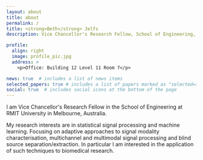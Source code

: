 ```yaml
---
layout: about
title: about
permalink: /
title: <strong>Beth</strong> Jelfs
description: Vice Chancellor's Research Fellow, School of Engineering, RMIT University

profile:
  align: right
  image: profile_pic.jpg
  address: >
    <p>Office: Building 12 Level 11 Room 7</p>

news: true  # includes a list of news items
selected_papers: true # includes a list of papers marked as "selected={true}"
social: true  # includes social icons at the bottom of the page
---
```


I am Vice Chancellor's Research Fellow in the School of Engineering at RMIT University in Melbourne, Australia.

My research interests are in statistical signal processing and machine learning. Focusing on adaptive approaches to signal modality characterisation, multichannel and multimodal signal processing and blind source separation/extraction. In particular I am interested in the application of such techniques to biomedical research.
